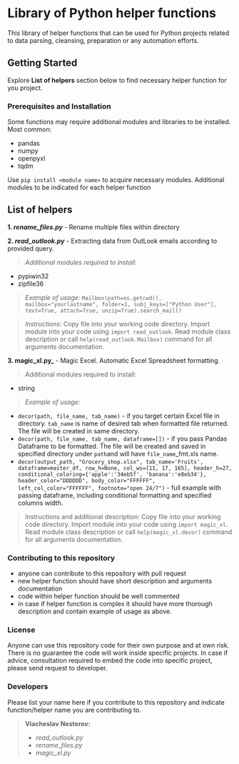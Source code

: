 # Library of Python helper functions

This library of helper functions that can be used for Python projects related to data parsing, cleansing, preparation or any automation efforts.

## Getting Started

Explore **List of helpers** section below to find necessary helper function for you project.

### Prerequisites and Installation

Some functions may require additional modules and libraries to be installed.
Most common:
- pandas
- numpy
- openpyxl
- tqdm

Use `pip install <module name>` to acquire necessary modules.
Additional modules to be indicated for each helper function

## List of helpers
**1. _rename_files.py_** - Rename multiple files within directory

**2. _read_outlook.py_** - Extracting data from OutLook emails according to provided query.

>_Additional modules required to install:_
- pypiwin32
- zipfile36

>_Example  of usage:_
`Mailbox(path=os.getcwd(), mailbox="yourlastname", folder=1, subj_keys=["Python User"],
	text=True, attach=True, unzip=True).search_mail()`
  
 >_Instructions:_
 Copy file into your working code directory. Import module into your code using `import read_outlook`. Read module class description or call `help(read_outlook.Mailbox)` command for all arguments documentation.
 
 **3. magic_xl.py_** - Magic Excel. Automatic Excel Spreadsheet formatting.
>Additional modules required to install:
- string
>_Example  of usage:_
- `decor(path, file_name, tab_name)` - if you target certain Excel file in directory. `tab_name` is name of desired tab when formatted file returned. The file will be created in same directory.
- `decor(path, file_name, tab_name, dataframe=[])` - if you pass Pandas Dataframe to be formatted. The file will be created and saved in specified directory under `path`and will have `file_name`_fmt.xls name.
- `decor(output_path, "Grocery_shop.xlsx", tab_name='Fruits',
             dataframe=master_df,
             row_h=None, col_ws=[11, 17, 165],
             header_h=27, conditional_coloring={'apple':'34eb5f', 'banana':'e8eb34'},
             header_color="DDDDDD", body_color="FFFFFF",
             left_col_color="FFFFFF",
             footnote="open 24/7")` - full example with passing dataframe, including conditional formatting and specified columns width.
>Instructions and additional description:
Copy file into your working code directory. Import module into your code using `import magic_xl`. Read module class description or call `help(magic_xl.decor)` command for all arguments documentation.
  
### Contributing to this repository
- anyone can contribute to this repository with pull request
- new helper function should have short description and arguments documentation
- code within helper function should be well commented
- in case if helper function is complex it should have more thorough description and contain example of usage as above.

### License
Anyone can use this repository code for their own purpose and at own risk. There is no guarantee the code will work inside specific projects.
In case if advice, consultation required to embed the code into specific project, please send request to developer.

### Developers
Please list your name here if you contribute to this repository and indicate function/helper name you are contributing to.
>**Viacheslav Nesterov:**
> - _read_outlook.py_
> - _rename_files.py_
> - _magic_xl.py_